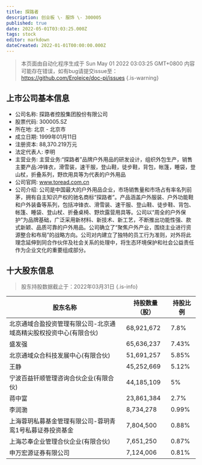 ```yaml
---
title: 探路者
description: 创业板 \- 服饰 \- 300005
published: true
date: 2022-05-01T03:03:25.000Z
tags: stock
editor: markdown
dateCreated: 2022-01-01T00:00:00.000Z
---
```


> 本页面由自动化程序生成于 Sun May 01 2022 03:03:25 GMT+0800
> 内容可能存在错误，如有bug请提交issue至：https://github.com/Eroleice/doc-pi/issues
{.is-warning}

## 上市公司基本信息
- 公司名称: 探路者控股集团股份有限公司
- 股票代码: 300005.SZ
- 所在地: 北京 - 北京市
- 成立日期: 1999年01月11日
- 注册资本: 88,370.219万元
- 法定代表人: 李明
- 主营业务: 主营业务:“探路者”品牌户外用品的研发设计，组织外包生产，销售主要产品:冲锋衣，滑雪装，速干服，登山鞋，徒步鞋，背包，帐篷，睡袋，登山杖，折叠系列，野炊用具等为代表的户外用品
- 公司官网: www.toread.com.cn
- 公司介绍: 公司是中国最大的户外用品企业，市场销售量和市场占有率名列前茅，拥有自主知识产权的驰名商标“探路者”。产品涵盖户外服装、户外功能鞋和户外装备等系列，包括冲锋衣、滑雪装、速干服、登山鞋、徒步鞋、背包、帐篷、睡袋、登山杖、折叠桌椅、野炊露营用具等。公司以“周全的户外保护”为品牌基础，广泛采用新材料、新技术、新工艺，不断推出功能性强、款式新颖、品质可靠的户外用品。公司确立了“聚焦户外产业，围绕主业进行资源整合和布局”的战略方向。公司对内建立了独特的员工行为准则，对外将此理念延伸到同合作伙伴及社会关系的处理中，将生态环境保护和社会公益责任作为企业文化的重要组成部分。


## 十大股东信息
> 股东持股数据截止于：2022年03月31日
{.is-info}

| 股东名称 | 持股数量（股） | 持股比例 |
| --- | --- | --- |
| 北京通域合盈投资管理有限公司-北京通域高精尖股权投资中心(有限合伙) | 68,921,672 | 7.8% |
| 盛发强 | 65,636,237 | 7.43% |
| 北京通域众合科技发展中心(有限合伙) | 51,691,257 | 5.85% |
| 王静 | 45,252,669 | 5.12% |
| 宁波百益钎顺管理咨询合伙企业(有限合伙) | 44,185,109 | 5% |
| 蒋中富 | 23,861,384 | 2.7% |
| 李润渤 | 8,734,278 | 0.99% |
| 上海蓉玥私募基金管理有限公司-蓉玥青鸾1号私募证券投资基金 | 7,804,500 | 0.88% |
| 上海芯奉企业管理合伙企业(有限合伙) | 7,651,250 | 0.87% |
| 申万宏源证券有限公司 | 7,124,006 | 0.81% |




